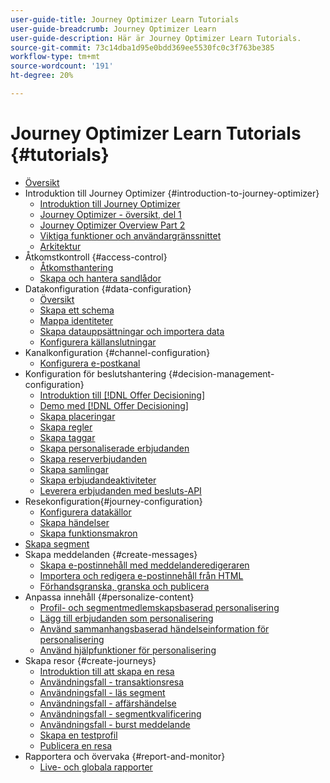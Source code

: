```yaml
---
user-guide-title: Journey Optimizer Learn Tutorials
user-guide-breadcrumb: Journey Optimizer Learn
user-guide-description: Här är Journey Optimizer Learn Tutorials.
source-git-commit: 73c14dba1d95e0bdd369ee5530fc0c3f763be385
workflow-type: tm+mt
source-wordcount: '191'
ht-degree: 20%

---
```



# Journey Optimizer Learn Tutorials {#tutorials}

+ [Översikt](/help/overview.md)
+ Introduktion till Journey Optimizer {#introduction-to-journey-optimizer}
   + [Introduktion till Journey Optimizer](/help/introduction/introduction.md)
   + [Journey Optimizer - översikt, del 1](/help/introduction/journey-optimizer-overview-part-1.md)
   + [Journey Optimizer Overview Part 2](/help/introduction/journey-optimizer-overview-part-2.md)
   + [Viktiga funktioner och användargränssnittet](/help/introduction/key-capabilities-and-user-interface.md)
   + [Arkitektur](/help/introduction/architecture.md)
+ Åtkomstkontroll {#access-control}
   + [Åtkomsthantering](/help/set-up-access/access-management.md)
   + [Skapa och hantera sandlådor](/help/set-up-access/create-and-manage-sandboxes.md)
+ Datakonfiguration {#data-configuration}
   + [Översikt](/help/set-up-data/set-up-data-overview.md)
   + [Skapa ett schema](/help/set-up-data/create-schema.md)
   + [Mappa identiteter](/help/set-up-data/map-identities.md)
   + [Skapa datauppsättningar och importera data](/help/set-up-data/create-datasets-and-ingest-data.md)
   + [Konfigurera källanslutningar](/help/set-up-data/configure-source-connectors.md)
+ Kanalkonfiguration {#channel-configuration}
   + [Konfigurera e-postkanal](/help/set-up-email-channel/set-up-email-channel.md)
+ Konfiguration för beslutshantering {#decision-management-configuration}
   + [Introduktion till [!DNL Offer Decisioning]](/help/set-up-decision-management/introduction-to-offer-decisioning.md)
   + [Demo med [!DNL Offer Decisioning]](/help/set-up-decision-management/demo-of-offer-decisioning.md)
   + [Skapa placeringar](/help/set-up-decision-management/create-placements.md)
   + [Skapa regler](/help/set-up-decision-management/create-rules.md)
   + [Skapa taggar](/help/set-up-decision-management/create-tags.md)
   + [Skapa personaliserade erbjudanden](/help/set-up-decision-management/create-personalized-offers.md)
   + [Skapa reserverbjudanden](/help/set-up-decision-management/create-fallback-offers.md)
   + [Skapa samlingar](/help/set-up-decision-management/create-collections.md)
   + [Skapa erbjudandeaktiviteter](/help/set-up-decision-management/create-offer-activities.md)
   + [Leverera erbjudanden med besluts-API](/help/set-up-decision-management/deliver-offers-with-the-decisions-api.md)
+ Resekonfiguration{#journey-configuration}
   + [Konfigurera datakällor](/help/set-up-journeys/configure-data-sources.md)
   + [Skapa händelser](/help/set-up-journeys/create-events.md)
   + [Skapa funktionsmakron](/help/set-up-journeys/create-actions.md)
+ [Skapa segment](/help/set-up-resources/create-segments.md)
+ Skapa meddelanden {#create-messages}
   + [Skapa e-postinnehåll med meddelanderedigeraren](/help/create-messages/create-email-content-with-the-message-editor.md)
   + [Importera och redigera e-postinnehåll från HTML](/help/create-messages/import-and-author-html-email-content.md)
   + [Förhandsgranska, granska och publicera](/help/create-messages/preview-proof-and-publish.md)
+ Anpassa innehåll {#personalize-content}
   + [Profil- och segmentmedlemskapsbaserad personalisering](/help/personalize-content/profile-and-segment-membership-based-personalization.md)
   + [Lägg till erbjudanden som personalisering](/help/personalize-content/add-offer-decisioning-to-messages.md)
   + [Använd sammanhangsbaserad händelseinformation för personalisering](/help/personalize-content/use-contextual-event-information-for-personalization.md)
   + [Använd hjälpfunktioner för personalisering](/help/personalize-content/use-helper-functions-for-personalization.md)
+ Skapa resor {#create-journeys}
   + [Introduktion till att skapa en resa](/help/create-journeys/introduction-to-building-a-journey.md)
   + [Användningsfall - transaktionsresa](/help/create-journeys/use-case-transactional-journey.md)
   + [Användningsfall - läs segment](/help/create-journeys/use-case-read-segment.md)
   + [Användningsfall - affärshändelse](/help/create-journeys/use-case-business-event.md)
   + [Användningsfall - segmentkvalificering](/help/create-journeys/use-case-read-segment-qualification.md)
   + [Användningsfall - burst meddelande](/help/create-journeys/use-case-burst-message.md)
   + [Skapa en testprofil](/help/create-journeys/test-a-journey.md)
   + [Publicera en resa](/help/create-journeys/publish-a-journey.md)
+ Rapportera och övervaka {#report-and-monitor}
   + [Live- och globala rapporter](/help/report-and-monitor/live-and-global-reports.md)
